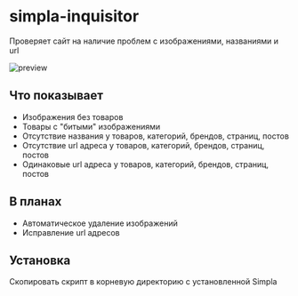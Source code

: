 # simpla-inquisitor
Проверяет сайт на наличие проблем с изображениями, названиями и url

![preview](https://i.imgur.com/e5c7nYv.png)

## Что показывает

* Изображения без товаров
* Товары с "битыми" изображениями
* Отсутствие названия у товаров, категорий, брендов, страниц, постов
* Отсутствие url адреса у товаров, категорий, брендов, страниц, постов
* Одинаковые url адреса у товаров, категорий, брендов, страниц, постов

## В планах

* Автоматическое удаление изображений
* Исправление url адресов

## Установка
Скопировать скрипт в корневую директорию с установленной Simpla
